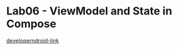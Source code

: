 # Lab06 - ViewModel and State in Compose
[developerndroid-link](https://developer.android.com/codelabs/basic-android-kotlin-compose-viewmodel-and-state#0)


